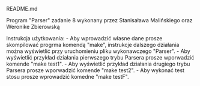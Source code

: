 README.md

Program "Parser" zadanie 8
wykonany przez Stanisaława Malińskiego oraz Weronike Zbierowską

Instrukcja użytkowania:
	- Aby wprowadzić własne dane prosze skompilować progrma komendą "make", instrukcje dalszego działania można wyświetlić przy uruchomieniu pliku wykonawczego "Parser".
	- Aby wyświetlić przykład działania pierwszego trybu Parsera prosze wporwadzić komende "make test1".
	- Aby wyświetlić przykład działania drugiego trybu Parsera prosze wporwadzić komende "make test2".
	- Aby wykonać test stosu prosze wprowadzić komedne "make testF".
